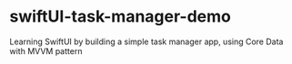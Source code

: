 # swiftUI-task-manager-demo
Learning SwiftUI by building a simple task manager app, using Core Data with MVVM pattern
